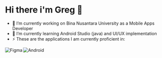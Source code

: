 # Hi there i'm Greg 👋 
- 🔭 I’m currently working on Bina Nusantara University as a Mobile Apps Developer
- 🌱 I’m currently learning Android Studio (java) and UI/UX implementation 
- ⚡ These are the applications I am currently proficient in:
<img align="left" alt="Figma" src="https://img.shields.io/badge/figma-%23F24E1E.svg?style=for-the-badge&logo=figma&logoColor=white"/>
<img align="left" alt=Android Studio src="https://img.shields.io/badge/Android%20Studio-3DDC84.svg?style=for-the-badge&logo=android-studio&logoColor=white"/>

<!--
**gregoriusgrd/gregoriusgrd** is a ✨ _special_ ✨ repository because its `README.md` (this file) appears on your GitHub profile.

Here are some ideas to get you started:

- 🔭 I’m currently working on ...
- 🌱 I’m currently learning ...
- 👯 I’m looking to collaborate on ...
- 🤔 I’m looking for help with ...
- 💬 Ask me about ...
- 📫 How to reach me: ...
- 😄 Pronouns: ...
- ⚡ Fun fact: ...
-->

